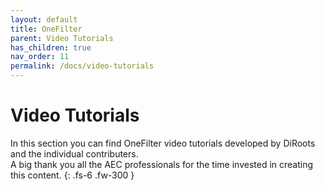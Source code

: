 ```yaml
---
layout: default
title: OneFilter
parent: Video Tutorials
has_children: true
nav_order: 11
permalink: /docs/video-tutorials
---
```


# Video Tutorials

In this section you can find OneFilter video tutorials developed by DiRoots and the individual contributers.  
A big thank you all the AEC professionals for the time invested in creating this content.
{: .fs-6 .fw-300 }
